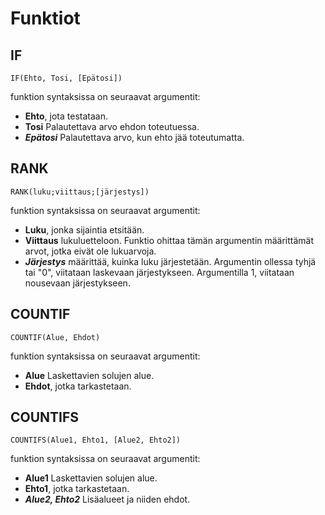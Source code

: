 # Funktiot

## IF

`IF(Ehto, Tosi, [Epätosi])`

funktion syntaksissa on seuraavat argumentit:
- **Ehto**, jota testataan.
- **Tosi** Palautettava arvo ehdon toteutuessa.
- ***Epätosi*** Palautettava arvo, kun ehto jää toteutumatta.

## RANK

`RANK(luku;viittaus;[järjestys])`

funktion syntaksissa on seuraavat argumentit:
- **Luku**, jonka sijaintia etsitään.
- **Viittaus** lukuluetteloon. Funktio ohittaa tämän argumentin määrittämät arvot, jotka eivät ole lukuarvoja.
- ***Järjestys*** määrittää, kuinka luku järjestetään. Argumentin ollessa tyhjä tai "0", viitataan laskevaan järjestykseen. Argumentilla 1, viitataan nousevaan järjestykseen.

## COUNTIF

`COUNTIF(Alue, Ehdot)`

funktion syntaksissa on seuraavat argumentit:
- **Alue** Laskettavien solujen alue.
- **Ehdot**, jotka tarkastetaan.

## COUNTIFS

`COUNTIFS(Alue1, Ehto1, [Alue2, Ehto2])`

funktion syntaksissa on seuraavat argumentit:
- **Alue1** Laskettavien solujen alue.
- **Ehto1**, jotka tarkastetaan.
- ***Alue2, Ehto2***  Lisäalueet ja niiden ehdot.

